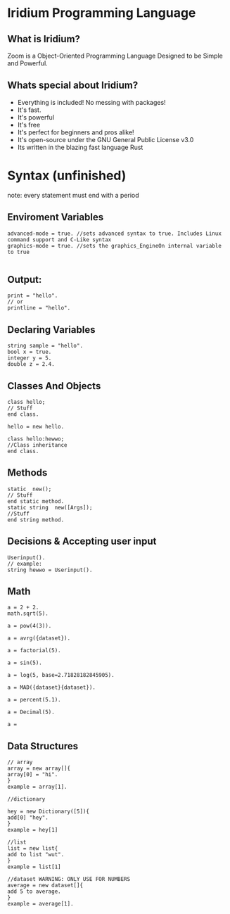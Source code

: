 # Iridium Programming Language
## What is Iridium?
Zoom is a Object-Oriented Programming Language Designed to be Simple and Powerful.

## Whats special about Iridium?
- Everything is included! No messing with packages!
- It's fast.
- It's powerful
- It's free
- It's perfect for beginners and pros alike!
- It's open-source under the GNU General Public License v3.0
- Its written in the blazing fast language Rust


# Syntax (unfinished)


note: every statement must end with a period


## Enviroment Variables
```
advanced-mode = true. //sets advanced syntax to true. Includes Linux command support and C-Like syntax
graphics-mode = true. //sets the graphics_EngineOn internal variable to true


```
## Output:
```
print = "hello".
// or 
printline = "hello".
```

## Declaring Variables
```
string sample = "hello".
bool x = true.
integer y = 5.
double z = 2.4.
```

## Classes And Objects
```
class hello;
// Stuff
end class.

hello = new hello.

class hello:hewwo;
//Class inheritance
end class.
```


## Methods
```
static  new();
// Stuff
end static method.
static string  new([Args]);
//Stuff
end string method.
```

## Decisions & Accepting user input
```
Userinput().
// example:
string hewwo = Userinput().
```
## Math
```
a = 2 + 2.
math.sqrt(5).

a = pow(4(3)).

a = avrg({dataset}).

a = factorial(5).

a = sin(5).

a = log(5, base=2.71828182845905).

a = MAD({dataset}{dataset}).

a = percent(5.1).

a = Decimal(5).

a = 
```
## Data Structures
```
// array 
array = new array[]{
array[0] = "hi".
}
example = array[1].

//dictionary

hey = new Dictionary([5]){
add[0] "hey".
}
example = hey[1]

//list 
list = new list{
add to list "wut".
}
example = list[1]

//dataset WARNING: ONLY USE FOR NUMBERS
average = new dataset[]{
add 5 to average.
}
example = average[1].
```
